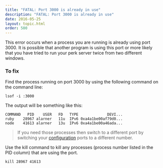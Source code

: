 ```yaml
---
title: "FATAL: Port 3000 is already in use"
description: "FATAL: Port 3000 is already in use"
date: 2016-05-25
layout: topic.html
order: 500
---
```


This error occurs when a process you are running is already using port 3000. It is possible that another program is using this port or more likely that you have tried to run your perk server twice from two different windows.

### To fix

Find the process running on port 3000 by using the following command on the command line:

```
lsof -i :3000
```

The output will be something like this:

```
COMMAND   PID    USER   FD   TYPE             DEVI...
ruby    28967 alarner   11u  IPv6 0xa4a1be00af79d0...
node    41613 alarner   13u  IPv6 0xa4a1be00a46ada...
```

> If you need those processes then switch to a different port by switching your [configuration](/v1/api/config#http-port) ports to a different number.

Use the kill command to kill any processes (process number listed in the PID column) that are using the port.

```
kill 28967 41613
```